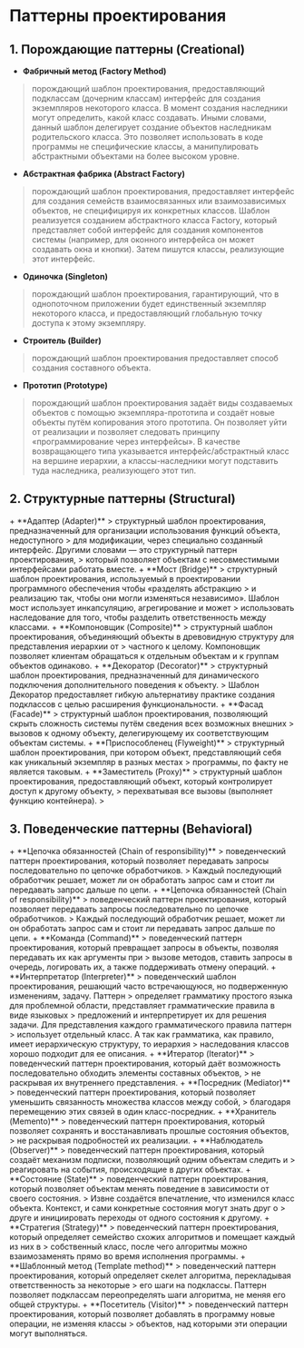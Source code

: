 <h1>Паттерны проектирования</h1>
<h2>1. Порождающие паттерны (Creational)</h2>

+ **Фабричный метод (Factory Method)**
> порождающий шаблон проектирования, предоставляющий подклассам (дочерним классам) интерфейс для создания экземпляров 
> некоторого класса. В момент создания наследники могут определить, какой класс создавать. Иными словами, данный шаблон
> делегирует создание объектов наследникам родительского класса. Это позволяет использовать в коде программы не
> специфические классы, а манипулировать абстрактными объектами на более высоком уровне.
+ **Абстрактная фабрика (Abstract Factory)**
> порождающий шаблон проектирования, предоставляет интерфейс для создания семейств взаимосвязанных или взаимозависимых
> объектов, не специфицируя их конкретных классов. Шаблон реализуется созданием абстрактного класса Factory, который
> представляет собой интерфейс для создания компонентов системы (например, для оконного интерфейса он может создавать
> окна и кнопки). Затем пишутся классы, реализующие этот интерфейс.
+ **Одиночка (Singleton)**
> порождающий шаблон проектирования, гарантирующий, что в однопоточном приложении будет единственный экземпляр
> некоторого класса, и предоставляющий глобальную точку доступа к этому экземпляру.
+ **Строитель (Builder)**
>  порождающий шаблон проектирования предоставляет способ создания составного объекта.
+ **Прототип (Prototype)**
> порождающий шаблон проектирования задаёт виды создаваемых объектов с помощью экземпляра-прототипа и создаёт новые
> объекты путём копирования этого прототипа. Он позволяет уйти от реализации и позволяет следовать принципу
> «программирование через интерфейсы». В качестве возвращающего типа указывается интерфейс/абстрактный класс на
> вершине иерархии, а классы-наследники могут подставить туда наследника, реализующего этот тип.
>
<h2>2. Структурные паттерны (Structural)</h2>
+ **Адаптер (Adapter)**
> структурный шаблон проектирования, предназначенный для организации использования функций объекта, недоступного 
> для модификации, через специально созданный интерфейс. Другими словами — это структурный паттерн проектирования, 
> который позволяет объектам с несовместимыми интерфейсами работать вместе.
+ **Мост (Bridge)**
> структурный шаблон проектирования, используемый в проектировании программного обеспечения чтобы «разделять абстракцию
> и реализацию так, чтобы они могли изменяться независимо». Шаблон мост использует инкапсуляцию, агрегирование и может
> использовать наследование для того, чтобы разделить ответственность между классами.
+ **Компоновщик (Composite)**
> структурный шаблон проектирования, объединяющий объекты в древовидную структуру для представления иерархии от
> частного к целому. Компоновщик позволяет клиентам обращаться к отдельным объектам и к группам объектов одинаково.
+ **Декоратор (Decorator)**
> структурный шаблон проектирования, предназначенный для динамического подключения дополнительного поведения к объекту.
> Шаблон Декоратор предоставляет гибкую альтернативу практике создания подклассов с целью расширения функциональности.
+ **Фасад (Facade)**
> структурный шаблон проектирования, позволяющий скрыть сложность системы путём сведения всех возможных внешних
> вызовов к одному объекту, делегирующему их соответствующим объектам системы.
+ **Приспособленец (Flyweight)**
> структурный шаблон проектирования, при котором объект, представляющий себя как уникальный экземпляр в разных местах
> программы, по факту не является таковым.
+ **Заместитель (Proxy)**
> структурный шаблон проектирования, предоставляющий объект, который контролирует доступ к другому объекту,
> перехватывая все вызовы (выполняет функцию контейнера).
>
<h2>3. Поведенческие паттерны (Behavioral)</h2>
+ **Цепочка обязанностей (Chain of responsibility)**
> поведенческий паттерн проектирования, который позволяет передавать запросы последовательно по цепочке обработчиков. 
> Каждый последующий обработчик решает, может ли он обработать запрос сам и стоит ли передавать запрос дальше по цепи.
+ **Цепочка обязанностей (Chain of responsibility)**
> поведенческий паттерн проектирования, который позволяет передавать запросы последовательно по цепочке обработчиков. 
> Каждый последующий обработчик решает, может ли он обработать запрос сам и стоит ли передавать запрос дальше по цепи.
+ **Команда (Command)**
> поведенческий паттерн проектирования, который превращает запросы в объекты, позволяя передавать их как аргументы при 
> вызове методов, ставить запросы в очередь, логировать их, а также поддерживать отмену операций.
+ **Интерпретатор (Interpreter)**
> поведенческий шаблон проектирования, решающий часто встречающуюся, но подверженную изменениям, задачу. Паттерн 
> определяет грамматику простого языка для проблемной области, представляет грамматические правила в виде языковых 
> предложений и интерпретирует их для решения задачи. Для представления каждого грамматического правила паттерн 
> использует отдельный класс. А так как грамматика, как правило, имеет иерархическую структуру, то иерархия 
> наследования классов хорошо подходит для ее описания.
+ **Итератор (Iterator)**
> поведенческий паттерн проектирования, который даёт возможность последовательно обходить элементы составных объектов, 
> не раскрывая их внутреннего представления.
+ **Посредник (Mediator)**
> поведенческий паттерн проектирования, который позволяет уменьшить связанность множества классов между собой, 
> благодаря перемещению этих связей в один класс-посредник.
+ **Хранитель (Memento)**
> поведенческий паттерн проектирования, который позволяет сохранять и восстанавливать прошлые состояния объектов,
> не раскрывая подробностей их реализации.
+ **Наблюдатель (Observer)**
> поведенческий паттерн проектирования, который создаёт механизм подписки, позволяющий одним объектам следить и
> реагировать на события, происходящие в других объектах.
+ **Состояние (State)**
> поведенческий паттерн проектирования, который позволяет объектам менять поведение в зависимости от своего состояния.
> Извне создаётся впечатление, что изменился класс объекта. Контекст, и сами конкретные состояния могут знать друг о
> друге и инициировать переходы от одного состояния к другому.
+ **Стратегия (Strategy)**
> поведенческий паттерн проектирования, который определяет семейство схожих алгоритмов и помещает каждый из них в
> собственный класс, после чего алгоритмы можно взаимозаменять прямо во время исполнения программы.
+ **Шаблонный метод (Template method)**
> поведенческий паттерн проектирования, который определяет скелет алгоритма, перекладывая ответственность за некоторые
> его шаги на подклассы. Паттерн позволяет подклассам переопределять шаги алгоритма, не меняя его общей структуры.
+ **Посетитель (Visitor)**
> поведенческий паттерн проектирования, который позволяет добавлять в программу новые операции, не изменяя классы
> объектов, над которыми эти операции могут выполняться.
